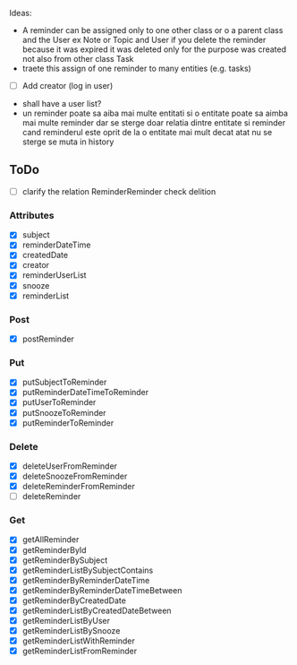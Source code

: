 Ideas:

- A reminder can be assigned only to one other class or o a parent class and the User ex Note or Topic and User
  if you delete the reminder because it was expired it was deleted only for the purpose was created not also from other
  class Task
- traete this assign of one reminder to many entities (e.g. tasks)
- [ ] Add creator (log in user)
- shall have a user list?
- un reminder poate sa aiba mai multe entitati si o entitate poate sa aimba mai multe reminder dar se sterge doar
  relatia dintre entitate si reminder cand reminderul este oprit de la o entitate mai mult decat atat nu se sterge se
  muta in history

## ToDo

- [ ] clarify the relation ReminderReminder check delition

### Attributes

- [x] subject
- [x] reminderDateTime
- [x] createdDate
- [x] creator
- [x] reminderUserList
- [x] snooze
- [x] reminderList

### Post

- [x] postReminder

### Put

- [x] putSubjectToReminder
- [x] putReminderDateTimeToReminder
- [x] putUserToReminder
- [x] putSnoozeToReminder
- [x] putReminderToReminder

### Delete

- [x] deleteUserFromReminder
- [x] deleteSnoozeFromReminder
- [x] deleteReminderFromReminder
- [ ] deleteReminder

### Get

- [x] getAllReminder
- [x] getReminderById
- [x] getReminderBySubject
- [x] getReminderListBySubjectContains
- [x] getReminderByReminderDateTime
- [x] getReminderByReminderDateTimeBetween
- [x] getReminderByCreatedDate
- [x] getReminderListByCreatedDateBetween
- [x] getReminderListByUser
- [x] getReminderListBySnooze
- [x] getReminderListWithReminder
- [x] getReminderListFromReminder